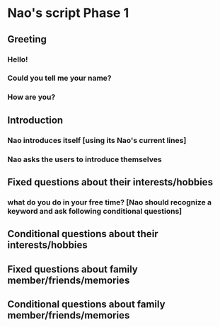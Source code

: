 # Nao's script Phase 1

## **Greeting**
### Hello!
### Could you tell me your name?
### How are you?


## **Introduction**
### Nao introduces itself [using its Nao's current lines] 
### Nao asks the users to introduce themselves

## **Fixed questions about their interests/hobbies**
### what do you do in your free time? [Nao should recognize a keyword and ask following conditional questions]

## **Conditional questions about their interests/hobbies**
###


## Fixed questions about family member/friends/memories
###

## **Conditional questions about family member/friends/memories**
